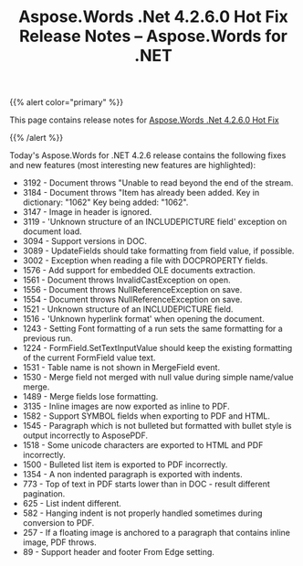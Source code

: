 ﻿---
title: Aspose.Words .Net 4.2.6.0 Hot Fix Release Notes – Aspose.Words for .NET
articleTitle: Aspose.Words .Net 4.2.6.0 Hot Fix Release Notes
linktitle: Aspose.Words .Net 4.2.6.0 Hot Fix Release Notes
description: "Aspose.Words .Net 4.2.6.0 Hot Fix Release Notes – learn about the latest updates and fixes."
type: docs
weight: 270
url: /net/aspose-words-net-4-2-6-0-hot-fix-release-notes/
---

{{% alert color="primary" %}} 

This page contains release notes for [Aspose.Words .Net 4.2.6.0 Hot Fix](https://downloads.aspose.com/words/net/new-releases/aspose.words-.net-4.2.6.0-hot-fix/)

{{% /alert %}} 

Today's Aspose.Words for .NET 4.2.6 release contains the following fixes and new features (most interesting new features are highlighted):

- 3192 - Document throws "Unable to read beyond the end of the stream.
- 3184 - Document throws "Item has already been added. Key in dictionary: "1062" Key being added: "1062".
- 3147 - Image in header is ignored.
- 3119 - 'Unknown structure of an INCLUDEPICTURE field' exception on document load. 
- 3094 - Support versions in DOC.
- 3089 - UpdateFields should take formatting from field value, if possible. 
- 3002 - Exception when reading a file with DOCPROPERTY fields.
- 1576 - Add support for embedded OLE documents extraction. 
- 1561 - Document throws InvalidCastException on open. 
- 1556 - Document throws NullReferenceException on save.
- 1554 - Document throws NullReferenceException on save.
- 1521 - Unknown structure of an INCLUDEPICTURE field.
- 1516 - 'Unknown hyperlink format' when opening the document.
- 1243 - Setting Font formatting of a run sets the same formatting for a previous run.
- 1224 - FormField.SetTextInputValue should keep the existing formatting of the current FormField value text. 
- 1531 - Table name is not shown in MergeField event.
- 1530 - Merge field not merged with null value during simple name/value merge.
- 1489 - Merge fields lose formatting.
- 3135 - Inline images are now exported as inline to PDF.
- 1582 - Support SYMBOL fields when exporting to PDF and HTML.
- 1545 - Paragraph which is not bulleted but formatted with bullet style is output incorrectly to AsposePDF.
- 1518 - Some unicode characters are exported to HTML and PDF incorrectly. 
- 1500 - Bulleted list item is exported to PDF incorrectly. 
- 1354 - A non indented paragraph is exported with indents.
- 773 - Top of text in PDF starts lower than in DOC - result different pagination.
- 625 - List indent different. 
- 582 - Hanging indent is not properly handled sometimes during conversion to PDF.
- 257 - If a floating image is anchored to a paragraph that contains inline image, PDF throws.
- 89 - Support header and footer From Edge setting.


